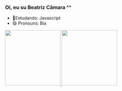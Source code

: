 
### Oi, eu su Beatriz Câmara ^^

- 🌱Estudando: Javascript
- 😄 Pronouns: Bia
<div>
  <a href="https://github.com/beatrizslcam">
  <img height="180em" src="https://github-readme-stats.vercel.app/api?username=beatrizslcam&include_all_commits=true&count_private=true&show_icons=true&theme=dracula"/>
  <img height="180em" src="https://github-readme-stats.vercel.app/api/top-langs/?username=beatrizslcam&layout=compact&langs_count=16&theme=dracula"/>
</div>

